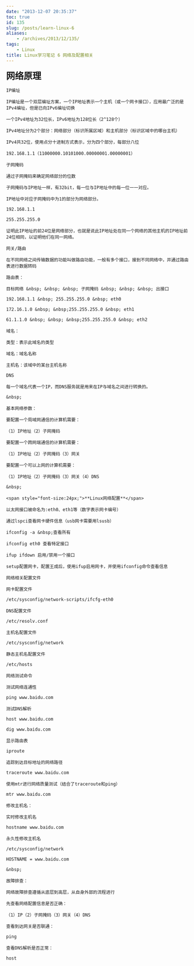 ```yaml
---
date: "2013-12-07 20:35:37"
toc: true
id: 135
slug: /posts/learn-linux-6
aliases:
    - /archives/2013/12/135/
tags:
    - Linux
title: Linux学习笔记 6 网络及配置相关
---
```


<span style="font-size:24px;">**网络原理**</span>

	IP编址

	IP编址是一个双层编址方案，一个IP地址表示一个主机（或一个网卡接口），应用最广泛的是IPv4编址，但是已向IPv6编址切换

	一个IPv4地址为32位长，IPv6地址为128位长（2^128个）

	IPv4地址分为2个部分：网络部分（标识所属区域）和主机部分（标识区域中的哪台主机）

	IPv4共32位，使用点分十进制方式表示，分为四个部分，每部分八位

	192.168.1.1（11000000.10101000.00000001.00000001）

	子网掩码

	通过子网掩码来确定网络部分的位数

	子网掩码与IP地址一样，有32bit，每一位与IP地址中的每一位一一对应。

	IP地址中对应子网掩码中为1的部分为网络部分。

	192.168.1.1

	255.255.255.0

	证明此IP地址的前24位是网络部分，也就是说此IP地址处在同一个网络的其他主机的IP地址前24位相同，以证明他们在同一网络。

	网关/路由

	在不同网络之间传输数据的功能叫做路由功能，一般有多个接口，接到不同网络中，并通过路由表进行数据转码

	路由表：

	目标网络 &nbsp; &nbsp; &nbsp; 子网掩码 &nbsp; &nbsp; &nbsp; 出接口

	192.168.1.1 &nbsp; 255.255.255.0 &nbsp; eth0

	172.16.1.0 &nbsp; &nbsp;255.255.255.0 &nbsp; eth1

	61.1.1.0 &nbsp; &nbsp; &nbsp;255.255.255.0 &nbsp; eth2

	域名：

	类型：表示此域名的类型

	域名：域名名称

	主机名：该域中的某台主机名称

	DNS

	每一个域名代表一个IP，而DNS服务就是用来在IP与域名之间进行转换的。

	&nbsp;

	基本网络参数：

	要配置一个局域网通信的计算机需要：

	（1）IP地址（2）子网掩码

	要配置一个跨网端通信的计算机需要：

	（1）IP地址（2）子网掩码（3）网关

	要配置一个可以上网的计算机需要：

	（1）IP地址（2）子网掩码（3）网关（4）DNS

	&nbsp;

	<span style="font-size:24px;">**Linux网络配置**</span>

	以太网接口被命名为:eth0、eth1等（数字表示网卡编号）

	通过lspci查看网卡硬件信息（usb网卡需要用lsusb）

	ifconfig -a &nbsp;查看所有

	ifconfig eth0 查看特定接口

	ifup ifdown 启用/禁用一个接口

	setup配置网卡，配置王成后，使用ifup启用网卡，并使用ifconfig命令查看信息

	网络相关配置文件

	网卡配置文件

	/etc/sysconfig/network-scripts/ifcfg-eth0

	DNS配置文件

	/etc/resolv.conf

	主机名配置文件

	/etc/sysconfig/network

	静态主机名配置文件

	/etc/hosts

	网络测试命令

	测试网络连通性

	ping www.baidu.com

	测试DNS解析

	host www.baidu.com

	dig www.baidu.com

	显示路由表

	iproute

	追踪到达目标地址的网络路径

	traceroute www.baidu.com

	使用mtr进行网络质量测试（结合了traceroute和ping）

	mtr www.baidu.com

	修改主机名：

	实时修改主机名

	hostname www.baidu.com

	永久性修改主机名

	/etc/sysconfig/network

	HOSTNAME = www.baidu.com

	&nbsp;

	故障排查：

	网络故障排查遵循从底层到高层，从自身外部的流程进行

	先查看网络配置信息是否正确：

	（1）IP（2）子网掩码（3）网关（4）DNS

	查看到达网关是否联通：

	ping

	查看DNS解析是否正常：

	host